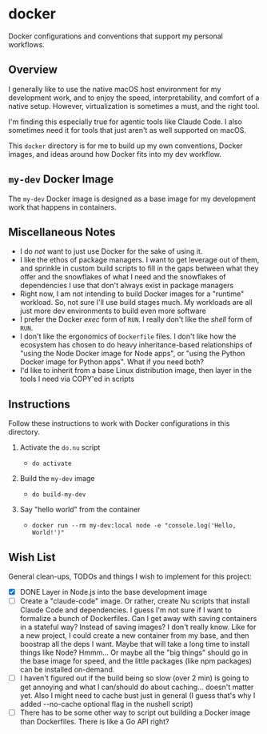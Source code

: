# docker

Docker configurations and conventions that support my personal workflows.


## Overview

I generally like to use the native macOS host environment for my development work, and to enjoy the speed, interpretability, and comfort of a native setup. However, virtualization is sometimes a must, and the right tool.

I'm finding this especially true for agentic tools like Claude Code. I also sometimes need it for tools that just aren't as well supported on macOS.

This `docker` directory is for me to build up my own conventions, Docker images, and ideas around how Docker fits into my dev workflow.


## `my-dev` Docker Image

The `my-dev` Docker image is designed as a base image for my development work that happens in containers.


## Miscellaneous Notes

* I do *not* want to just use Docker for the sake of using it.
* I like the ethos of package managers. I want to get leverage out of them, and sprinkle in custom build scripts to fill in the gaps between what they offer and the snowflakes of what I need and the snowflakes of dependencies I use that don't always exist in package managers
* Right now, I am not intending to build Docker images for a "runtime" workload. So, not sure I'll use build stages much. My workloads are all just more dev environments to build even more software
* I prefer the Docker *exec* form of `RUN`. I really don't like the *shell* form of `RUN`.
* I don't like the ergonomics of `Dockerfile` files. I don't like how the ecosystem has chosen to do heavy inheritance-based relationships of "using the Node Docker image for Node apps", or "using the Python Docker image for Python apps". What if you need both?
* I'd like to inherit from a base Linux distribution image, then layer in the tools I need via COPY'ed in scripts


## Instructions

Follow these instructions to work with Docker configurations in this directory.

1. Activate the `do.nu` script 
   * ```nushell
     do activate
     ```
2. Build the `my-dev` image
   * ```nushell
     do build-my-dev
     ```
3. Say "hello world" from the container
   * ```nushell
     docker run --rm my-dev:local node -e "console.log('Hello, World!')"
     ```


## Wish List

General clean-ups, TODOs and things I wish to implement for this project:

* [x] DONE Layer in Node.js into the base development image
* [ ] Create a "claude-code" image. Or rather, create Nu scripts that install Claude Code and dependencies. I guess I'm not sure if I want to formalize a bunch of Dockerfiles. Can I get away with saving containers in a stateful way? Instead of saving images? I don't really know. Like for a new project, I could create a new container from my base, and then boostrap all the deps I want. Maybe that will take a long time to install things like Node? Hmmm... Or maybe all the "big things" should go in the base image for speed, and the little packages (like npm packages) can be installed on-demand.
* [ ] I haven't figured out if the build being so slow (over 2 min) is going to get annoying and what I can/should do about caching... doesn't matter yet. Also I might need to cache bust just in general (I guess that's why I added --no-cache optional flag in the nushell script)
* [ ] There has to be some other way to script out building a Docker image than Dockerfiles. There is like a Go API right?
